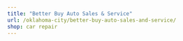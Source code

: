 ```yaml
---
title: "Better Buy Auto Sales & Service"
url: /oklahoma-city/better-buy-auto-sales-and-service/
shop: car repair
---
```

